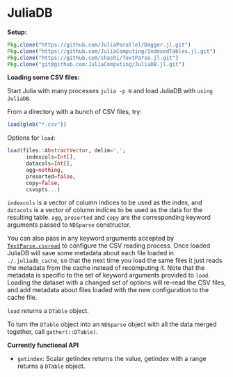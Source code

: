 # JuliaDB

**Setup:**

```julia
Pkg.clone("https://github.com/JuliaParallel/Dagger.jl.git")
Pkg.clone("https://github.com/JuliaComputing/IndexedTables.jl.git")
Pkg.clone("https://github.com/shashi/TextParse.jl.git")
Pkg.clone("git@github.com:JuliaComputing/JuliaDB.jl.git")
```

**Loading some CSV files:**

Start Julia with many processes `julia -p N` and load JuliaDB with `using JuliaDB`.

From a directory with a bunch of CSV files, try:

```julia
load(glob("*.csv"))
```

Options for `load`:

```julia
load(files::AbstractVector, delim=',';
      indexcols=Int[],
      datacols=Int[],
      agg=nothing,
      presorted=false,
      copy=false,
      csvopts...)
```


`indexcols` is a vector of column indices to be used as the index, and `datacols` is a vector of column indices to be used as the data for the resulting table. `agg`, `presorted` and `copy` are the corresponding keyword arguments passed to `NDSparse` constructor.

You can also pass in any keyword arguments accepted by [`TextParse.csvread`](https://github.com/shashi/TextParse.jl/blob/master/src/csv.jl#L13-L32) to configure the CSV reading process. Once loaded JuliaDB will save some metadata about each file loaded in `./.juliadb_cache`, so that the next time you load the same files it just reads the metadata from the cache instead of recomputing it. Note that the metadata is specific to the set of keyword arguments provided to `load`. Loading the dataset with a changed set of options will re-read the CSV files, and add metadata about files loaded with the new configuration to the cache file.

`load` returns a `DTable` object.

To turn the `DTable` object into an `NDSparse` object with all the data merged together, call `gather(::DTable)`.

**Currently functional API**

- `getindex`: Scalar getindex returns the value, getindex with a range returns a `DTable` object.
